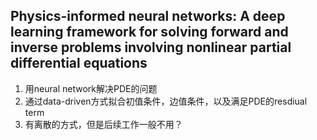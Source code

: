 ## Physics-informed neural networks: A deep learning framework for solving forward and inverse problems involving nonlinear partial differential equations
1. 用neural network解决PDE的问题
2. 通过data-driven方式拟合初值条件，边值条件，以及满足PDE的resdiual term
3. 有离散的方式，但是后续工作一般不用？